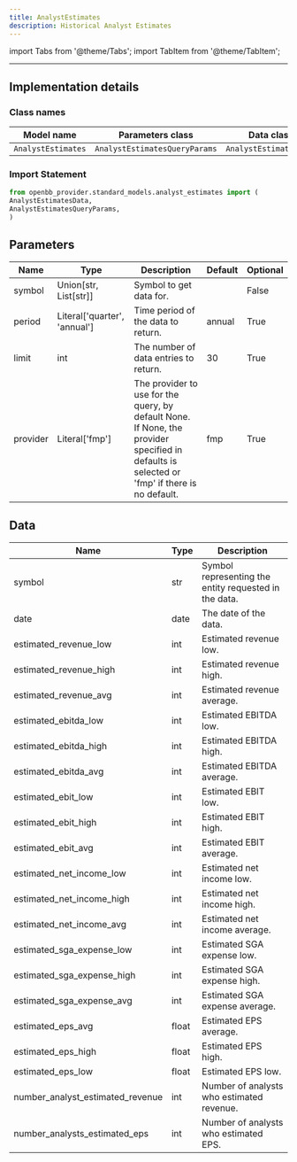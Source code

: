 ```yaml
---
title: AnalystEstimates
description: Historical Analyst Estimates
---
```


<!-- markdownlint-disable MD012 MD031 MD033 -->

import Tabs from '@theme/Tabs';
import TabItem from '@theme/TabItem';

---

## Implementation details

### Class names

| Model name | Parameters class | Data class |
| ---------- | ---------------- | ---------- |
| `AnalystEstimates` | `AnalystEstimatesQueryParams` | `AnalystEstimatesData` |

### Import Statement

```python
from openbb_provider.standard_models.analyst_estimates import (
AnalystEstimatesData,
AnalystEstimatesQueryParams,
)
```

## Parameters

<Tabs>
<TabItem value="standard" label="Standard">

| Name | Type | Description | Default | Optional |
| ---- | ---- | ----------- | ------- | -------- |
| symbol | Union[str, List[str]] | Symbol to get data for. |  | False |
| period | Literal['quarter', 'annual'] | Time period of the data to return. | annual | True |
| limit | int | The number of data entries to return. | 30 | True |
| provider | Literal['fmp'] | The provider to use for the query, by default None. If None, the provider specified in defaults is selected or 'fmp' if there is no default. | fmp | True |
</TabItem>

</Tabs>

## Data

<Tabs>
<TabItem value="standard" label="Standard">

| Name | Type | Description |
| ---- | ---- | ----------- |
| symbol | str | Symbol representing the entity requested in the data. |
| date | date | The date of the data. |
| estimated_revenue_low | int | Estimated revenue low. |
| estimated_revenue_high | int | Estimated revenue high. |
| estimated_revenue_avg | int | Estimated revenue average. |
| estimated_ebitda_low | int | Estimated EBITDA low. |
| estimated_ebitda_high | int | Estimated EBITDA high. |
| estimated_ebitda_avg | int | Estimated EBITDA average. |
| estimated_ebit_low | int | Estimated EBIT low. |
| estimated_ebit_high | int | Estimated EBIT high. |
| estimated_ebit_avg | int | Estimated EBIT average. |
| estimated_net_income_low | int | Estimated net income low. |
| estimated_net_income_high | int | Estimated net income high. |
| estimated_net_income_avg | int | Estimated net income average. |
| estimated_sga_expense_low | int | Estimated SGA expense low. |
| estimated_sga_expense_high | int | Estimated SGA expense high. |
| estimated_sga_expense_avg | int | Estimated SGA expense average. |
| estimated_eps_avg | float | Estimated EPS average. |
| estimated_eps_high | float | Estimated EPS high. |
| estimated_eps_low | float | Estimated EPS low. |
| number_analyst_estimated_revenue | int | Number of analysts who estimated revenue. |
| number_analysts_estimated_eps | int | Number of analysts who estimated EPS. |
</TabItem>

</Tabs>

